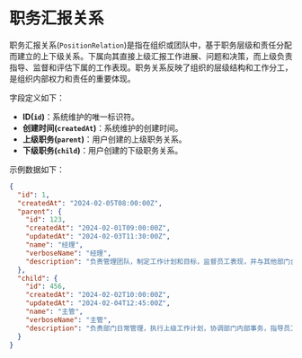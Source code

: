 # 职务汇报关系

职务汇报关系(`PositionRelation`)是指在组织或团队中，基于职务层级和责任分配而建立的上下级关系。下属向其直接上级汇报工作进展、问题和决策，而上级负责指导、监督和评估下属的工作表现。职务关系反映了组织的层级结构和工作分工，是组织内部权力和责任的重要体现。

字段定义如下：

- **ID(`id`)**：系统维护的唯一标识符。
- **创建时间(`createdAt`)**：系统维护的创建时间。
- **上级职务(`parent`)**：用户创建的上级职务关系。
- **下级职务(`child`)**：用户创建的下级职务关系。

示例数据如下：

```json
{
  "id": 1,
  "createdAt": "2024-02-05T08:00:00Z",
  "parent": {
    "id": 123,
    "createdAt": "2024-02-01T09:00:00Z",
    "updatedAt": "2024-02-03T11:30:00Z",
    "name": "经理",
    "verboseName": "经理",
    "description": "负责管理团队，制定工作计划和目标，监督员工表现，并与其他部门合作达成组织目标。"
  },
  "child": {
    "id": 456,
    "createdAt": "2024-02-02T10:00:00Z",
    "updatedAt": "2024-02-04T12:45:00Z",
    "name": "主管",
    "verboseName": "主管",
    "description": "负责部门日常管理，执行上级工作计划，协调部门内部事务，指导员工完成工作任务。"
  }
}  
```
